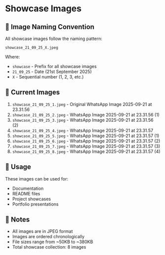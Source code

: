 # Showcase Images

## 📸 Image Naming Convention

All showcase images follow the naming pattern:

```
showcase_21_09_25_X.jpeg
```

Where:

- `showcase` - Prefix for all showcase images
- `21_09_25` - Date (21st September 2025)
- `X` - Sequential number (1, 2, 3, etc.)

## 📁 Current Images

1. `showcase_21_09_25_1.jpeg` - Original WhatsApp Image 2025-09-21 at 23.31.56
2. `showcase_21_09_25_2.jpeg` - WhatsApp Image 2025-09-21 at 23.31.56 (1)
3. `showcase_21_09_25_3.jpeg` - WhatsApp Image 2025-09-21 at 23.31.56 (2)
4. `showcase_21_09_25_4.jpeg` - WhatsApp Image 2025-09-21 at 23.31.57
5. `showcase_21_09_25_5.jpeg` - WhatsApp Image 2025-09-21 at 23.31.57 (1)
6. `showcase_21_09_25_6.jpeg` - WhatsApp Image 2025-09-21 at 23.31.57 (2)
7. `showcase_21_09_25_7.jpeg` - WhatsApp Image 2025-09-21 at 23.31.57 (3)
8. `showcase_21_09_25_8.jpeg` - WhatsApp Image 2025-09-21 at 23.31.57 (4)

## 🎯 Usage

These images can be used for:

- Documentation
- README files
- Project showcases
- Portfolio presentations

## 📝 Notes

- All images are in JPEG format
- Images are ordered chronologically
- File sizes range from ~50KB to ~380KB
- Total showcase collection: 8 images
